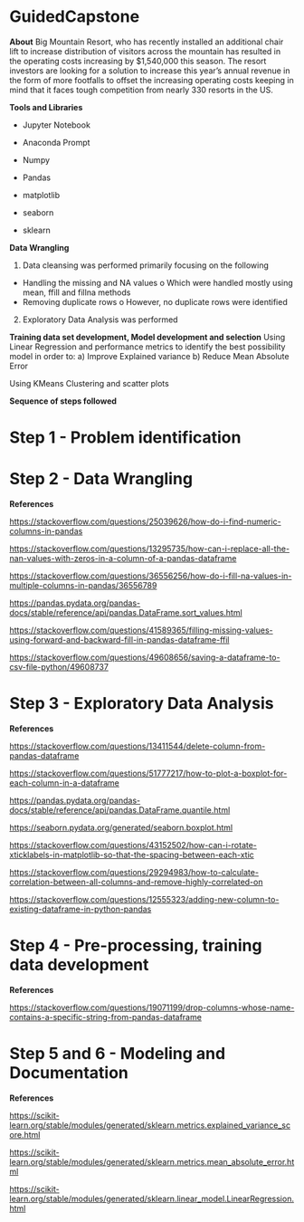 # GuidedCapstone

**About**
Big Mountain Resort, who has recently installed an additional chair lift to increase distribution of visitors across the mountain has resulted in the operating costs increasing by $1,540,000 this season. The resort investors are looking for a solution to increase this year’s annual revenue in the form of more footfalls to offset the increasing operating costs keeping in mind that it faces tough competition from nearly 330 resorts in the US.

**Tools and Libraries**
- Jupyter Notebook
- Anaconda Prompt

- Numpy
- Pandas
- matplotlib
- seaborn
- sklearn

**Data Wrangling**
1) Data cleansing was performed primarily focusing on the following
-	Handling the missing and NA values
o	Which were handled mostly using mean, ffill and fillna methods
-	Removing duplicate rows 
o	However, no duplicate rows were identified
2) Exploratory Data Analysis was performed

**Training data set development, Model development and selection**
Using Linear Regression and performance metrics to identify the best possibility model in order to: 
a) Improve Explained variance 
b) Reduce Mean Absolute Error

Using KMeans Clustering and scatter plots

**Sequence of steps followed**

# Step 1 - Problem identification
# Step 2 - Data Wrangling 

**References**

https://stackoverflow.com/questions/25039626/how-do-i-find-numeric-columns-in-pandas

https://stackoverflow.com/questions/13295735/how-can-i-replace-all-the-nan-values-with-zeros-in-a-column-of-a-pandas-dataframe

https://stackoverflow.com/questions/36556256/how-do-i-fill-na-values-in-multiple-columns-in-pandas/36556789

https://pandas.pydata.org/pandas-docs/stable/reference/api/pandas.DataFrame.sort_values.html

https://stackoverflow.com/questions/41589365/filling-missing-values-using-forward-and-backward-fill-in-pandas-dataframe-ffil

https://stackoverflow.com/questions/49608656/saving-a-dataframe-to-csv-file-python/49608737

# Step 3 - Exploratory Data Analysis

**References**

https://stackoverflow.com/questions/13411544/delete-column-from-pandas-dataframe

https://stackoverflow.com/questions/51777217/how-to-plot-a-boxplot-for-each-column-in-a-dataframe

https://pandas.pydata.org/pandas-docs/stable/reference/api/pandas.DataFrame.quantile.html

https://seaborn.pydata.org/generated/seaborn.boxplot.html

https://stackoverflow.com/questions/43152502/how-can-i-rotate-xticklabels-in-matplotlib-so-that-the-spacing-between-each-xtic

https://stackoverflow.com/questions/29294983/how-to-calculate-correlation-between-all-columns-and-remove-highly-correlated-on

https://stackoverflow.com/questions/12555323/adding-new-column-to-existing-dataframe-in-python-pandas

# Step 4 - Pre-processing, training data development

**References**

https://stackoverflow.com/questions/19071199/drop-columns-whose-name-contains-a-specific-string-from-pandas-dataframe

# Step 5 and 6 - Modeling and Documentation

**References**

https://scikit-learn.org/stable/modules/generated/sklearn.metrics.explained_variance_score.html

https://scikit-learn.org/stable/modules/generated/sklearn.metrics.mean_absolute_error.html

https://scikit-learn.org/stable/modules/generated/sklearn.linear_model.LinearRegression.html


